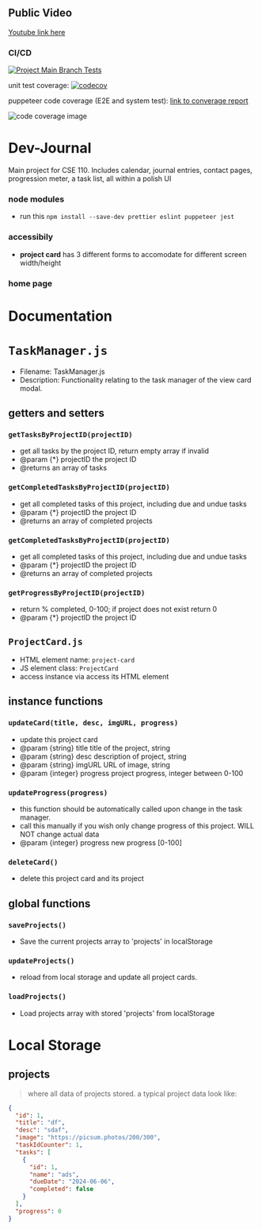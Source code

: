## Public Video 
[Youtube link here](https://youtu.be/CX_c_iqfMKY)

### CI/CD

[![Project Main Branch Tests](https://github.com/cse110-sp24-group31/Dev-Journal/actions/workflows/main.yml/badge.svg)](https://github.com/cse110-sp24-group31/Dev-Journal/actions/workflows/main.yml)

unit test coverage: [![codecov](https://codecov.io/gh/cse110-sp24-group31/Dev-Journal/graph/badge.svg?token=I7LZVX58TA)](https://codecov.io/gh/cse110-sp24-group31/Dev-Journal)

puppeteer code coverage (E2E and system test):
[link to converage report](https://cse110-sp24-group31.github.io/Dev-Journal/coverage/index.html)

![code coverage image](https://codecov.io/gh/cse110-sp24-group31/Dev-Journal/graphs/sunburst.svg?token=I7LZVX58TA)

# Dev-Journal

Main project for CSE 110. Includes calendar, journal entries, contact pages, progression meter, a task list, all within a polish UI

### node modules

- run this `npm install --save-dev prettier eslint puppeteer jest`

### accessibily

- **project card** has 3 different forms to accomodate for different screen width/height

### home page

# Documentation

# `TaskManager.js`

- Filename: TaskManager.js
- Description: Functionality relating to the task manager of the view card modal.

## getters and setters

### `getTasksByProjectID(projectID)`

- get all tasks by the project ID, return empty array if invalid
- @param {\*} projectID the project ID
- @returns an array of tasks

### `getCompletedTasksByProjectID(projectID)`

- get all completed tasks of this project, including due and undue tasks
- @param {\*} projectID the project ID
- @returns an array of completed projects

### `getCompletedTasksByProjectID(projectID) `

- get all completed tasks of this project, including due and undue tasks
- @param {\*} projectID the project ID
- @returns an array of completed projects

### `getProgressByProjectID(projectID)`

- return % completed, 0-100; if project does not exist return 0
- @param {\*} projectID the project ID

## `ProjectCard.js`

- HTML element name: `project-card`
- JS element class: `ProjectCard`
- access instance via access its HTML element

## instance functions

### `updateCard(title, desc, imgURL, progress)`

- update this project card
- @param {string} title title of the project, string
- @param {string} desc description of project, string
- @param {string} imgURL URL of image, string
- @param {integer} progress project progress, integer between 0-100

### `updateProgress(progress)`

- this function should be automatically called upon change in the task manager.
- call this manually if you wish only change progress of this project. WILL NOT change actual data
- @param {integer} progress new progress [0-100]

### `deleteCard()`

- delete this project card and its project

## global functions

### `saveProjects()`

- Save the current projects array to 'projects' in localStorage

### `updateProjects()`

- reload from local storage and update all project cards.

### `loadProjects()`

- Load projects array with stored 'projects' from localStorage

# Local Storage

## projects

> where all data of projects stored. a typical project data look like:

```JSON
{
  "id": 1,
  "title": "df",
  "desc": "sdaf",
  "image": "https://picsum.photos/200/300",
  "taskIdCounter": 1,
  "tasks": [
    {
      "id": 1,
      "name": "ads",
      "dueDate": "2024-06-06",
      "completed": false
    }
  ],
  "progress": 0
}
```
